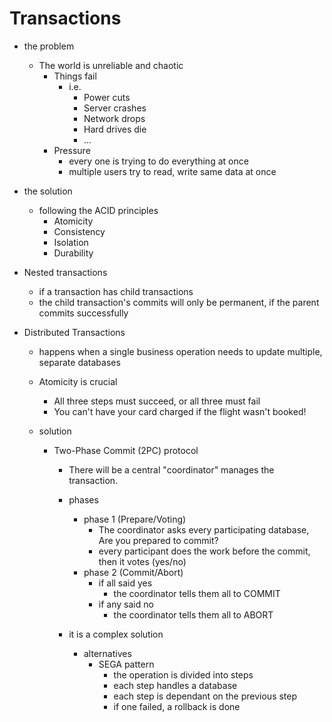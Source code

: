 # Transactions

* the problem
    * The world is unreliable and chaotic
        * Things fail
            * i.e.
                * Power cuts
                * Server crashes
                * Network drops
                * Hard drives die
                * ...
        * Pressure
            * every one is trying to do everything at once
            * multiple users try to read, write same data at once

* the solution
    * following the ACID principles
        * Atomicity
        * Consistency
        * Isolation
        * Durability

* Nested transactions
    * if a transaction has child transactions
    * the child transaction's commits will only be permanent, if the parent commits successfully

* Distributed Transactions
    * happens when a single business operation needs to update multiple, separate databases
    * Atomicity is crucial
        * All three steps must succeed, or all three must fail
        * You can't have your card charged if the flight wasn't booked!

    * solution
        * Two-Phase Commit (2PC) protocol
            * There will be a central "coordinator" manages the transaction.

            * phases
                * phase 1 (Prepare/Voting)
                    * The coordinator asks every participating database, Are you prepared to commit?
                    * every participant does the work before the commit, then it votes (yes/no)
                * phase 2 (Commit/Abort)
                    * if all said yes
                        * the coordinator tells them all to COMMIT
                    * if any said no
                        * the coordinator tells them all to ABORT

            * it is a complex solution
                * alternatives
                    * SEGA pattern
                        * the operation is divided into steps
                        * each step handles a database
                        * each step is dependant on the previous step
                        * if one failed, a rollback is done